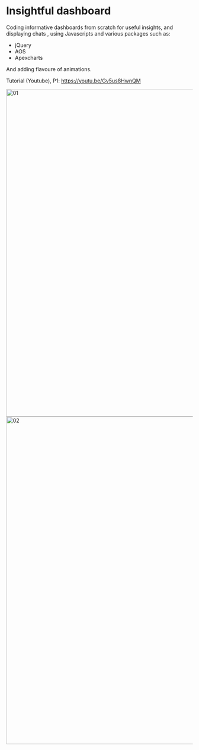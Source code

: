 # Insightful dashboard

Coding informative dashboards from scratch for useful insights, and displaying chats , using Javascripts and various packages such as: 
* jQuery 
* AOS
* Apexcharts

And adding flavoure of animations.

Tutorial (Youtube),
P1: https://youtu.be/Gv5us8HwnQM



<img width="884" alt="01" src="https://user-images.githubusercontent.com/37172081/163484538-2e7cea43-a6ba-4f27-a5be-71f743044adc.PNG">

<img width="884" alt="02" src="https://user-images.githubusercontent.com/37172081/163484552-c4b9f372-b7d3-4c18-a279-fddb74acf132.PNG">

